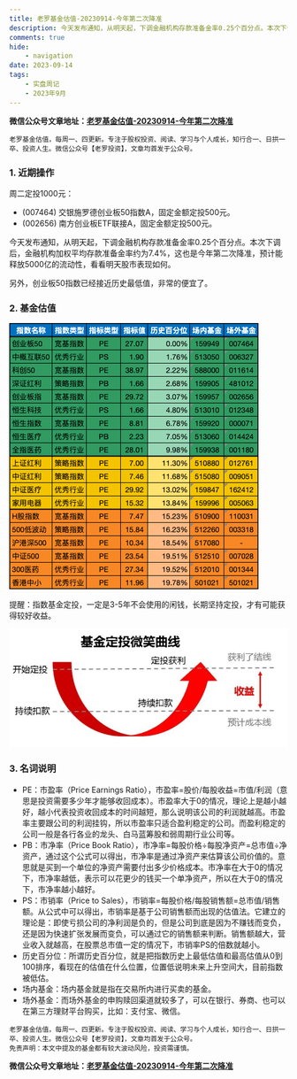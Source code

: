 ```yaml
---
title: 老罗基金估值-20230914-今年第二次降准
description: 今天发布通知，从明天起，下调金融机构存款准备金率0.25个百分点。本次下调后，金融机构加权平均存款准备金率约为7.4%，这也是今年第二次降准，预计能释放5000亿的流动性，看看明天股市表现如何。另外，创业板50指数已经接近历史最低值，非常的便宜了。
comments: true
hide:
    - navigation
date: 2023-09-14
tags:
    - 实盘周记
    - 2023年9月
---
```


__微信公众号文章地址：[老罗基金估值-20230914-今年第二次降准](https://mp.weixin.qq.com/s?__biz=Mzg2MDgzMzcwNQ==&mid=2247485275&idx=1&sn=5c55c3dff9e005a11126dd9daa48f677)__

```
老罗基金估值，每周一、四更新。专注于股权投资、阅读、学习与个人成长，知行合一、日拱一卒、投资人生。微信公众号【老罗投资】，文章均首发于公众号。
```

### 1. 近期操作

周二定投1000元：

+ (007464) 交银施罗德创业板50指数A，固定金额定投500元。
+ (002656) 南方创业板ETF联接A，固定金额定投500元。

今天发布通知，从明天起，下调金融机构存款准备金率0.25个百分点。本次下调后，金融机构加权平均存款准备金率约为7.4%，这也是今年第二次降准，预计能释放5000亿的流动性，看看明天股市表现如何。

另外，创业板50指数已经接近历史最低值，非常的便宜了。

### 2. 基金估值

![低估值指数基金(当前估值便宜适合定投)](../../../attachments/2023/09/20230914/1.png)

<p class="smile_curve_notice">
    提醒：指数基金定投，一定是3-5年不会使用的闲钱，长期坚持定投，才有可能获得较好收益。
</p>

![基金定投微笑曲线](../../../assets/images/smile_curve.jpeg)

### 3. 名词说明

+ PE：市盈率（Price Earnings Ratio），市盈率=股价/每股收益=市值/利润（意思是投资需要多少年才能够收回成本）。市盈率大于0的情况，理论上是越小越好，越小代表投资收回成本的时间越短，那么说明该公司的利润就越高。市盈率主要跟公司的利润挂钩，所以市盈率只适合盈利稳定的公司。而盈利稳定的公司一般是各行各业的龙头、白马蓝筹股和弱周期行业公司等。
+ PB：市净率（Price Book Ratio），市净率=每股价格÷每股净资产=总市值÷净资产，通过这个公式可以得出，市净率是通过净资产来估算该公司价值的。意思就是买到一个单位的净资产需要付出多少价格成本。市净率在大于0的情况下，市净率越低，表示可以花更少的钱买一个单净资产，所以在大于0的情况下，市净率越小越好。
+ PS：市销率（Price to Sales），市销率=每股价格/每股销售额=总市值/销售额。从公式中可以得出，市销率是基于公司销售额而出现的估值法。它建立的理论是：即使亏损公司的净利润是负的，但是公司到底是因为不赚钱而变负，还是因为快速扩张发展而变负，可以通过它的销售额来判断。销售额越大，营业收入就越高，在股票总市值一定的情况下，市销率PS的倍数就越小。
+ 历史百分位：所谓历史百分位，就是把指数历史上最低估值和最高估值从0到100排序，看现在的估值在什么位置，位置低说明未来上升空间大，目前指数被低估。
+ 场内基金：场内基金就是指在交易所内进行买卖的基金。
+ 场外基金：而场外基金的申购赎回渠道就较多了，可以在银行、券商、也可以在第三方理财平台购买，比如：支付宝、微信。

```
老罗基金估值，每周一、四更新。专注于股权投资、阅读、学习与个人成长，知行合一、日拱一卒、投资人生。微信公众号【老罗投资】，文章均首发于公众号。
免责声明：本文中提及的基金都有较大波动风险，投资需谨慎。
```

__微信公众号文章地址：[老罗基金估值-20230914-今年第二次降准](https://mp.weixin.qq.com/s?__biz=Mzg2MDgzMzcwNQ==&mid=2247485275&idx=1&sn=5c55c3dff9e005a11126dd9daa48f677)__